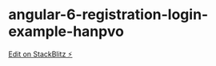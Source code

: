 # angular-6-registration-login-example-hanpvo

[Edit on StackBlitz ⚡️](https://stackblitz.com/edit/angular-6-registration-login-example-hanpvo)